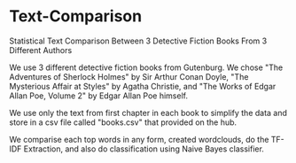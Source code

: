 # Text-Comparison
Statistical Text Comparison Between 3 Detective Fiction Books From 3 Different Authors

We use 3 different detective fiction books from Gutenburg. We chose "The Adventures of Sherlock Holmes" by Sir Arthur Conan Doyle, 
"The Mysterious Affair at Styles" by Agatha Christie, and "The Works of Edgar Allan Poe, Volume 2" by Edgar Allan Poe himself.

We use only the text from first chapter in each book to simplify the data and store in a csv file called "books.csv" that provided on the hub.

We comparise each top words in any form, created wordclouds, do the TF-IDF Extraction, and also do classification using Naive Bayes classifier.

